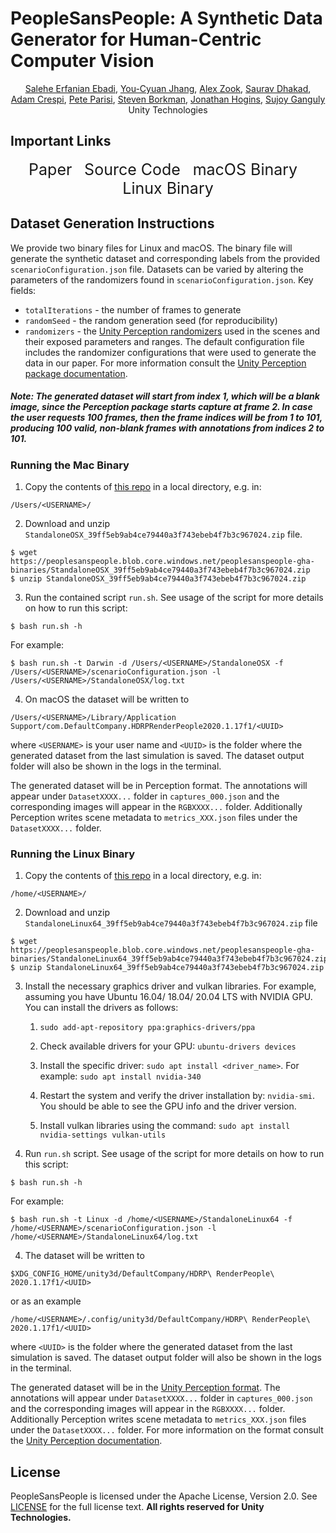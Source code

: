 # PeopleSansPeople: A Synthetic Data Generator for Human-Centric Computer Vision

<!--
> **Authors:** Salehe Erfanian Ebadi, You-Cyuan Jhang, Alex Zook, Saurav Dhakad, Adam Crespi, Pete Parisi, Steven Borkman, Jonathan Hogins, Sujoy Ganguly
> <br />
> **Unity Technologies**
-->

<p align="center">
  <a href="https://www.linkedin.com/in/saleheerfanianebadi">Salehe Erfanian Ebadi</a>,
  <a href="https://www.linkedin.com/in/ycjhang">You-Cyuan Jhang</a>, 
  <a href="https://scholar.google.com/citations?user=2nA9bVMAAAAJ&hl=en&oi=ao">Alex Zook</a>, 
  <a href="https://www.linkedin.com/in/sauravdhakad/">Saurav Dhakad</a>, 
  <br>
  <a href="https://www.linkedin.com/in/adam-crespi-81b1287">Adam Crespi</a>,
  <a href="https://www.linkedin.com/in/pete-parisi-81a179">Pete Parisi</a>,
  <a href="https://www.linkedin.com/in/steve-borkman-5983325">Steven Borkman</a>,
  <a href="https://www.linkedin.com/in/jonathan-hogins-1952b919">Jonathan Hogins</a>,
  <a href="https://scholar.google.com/citations?hl=en&user=4XuOFfUAAAAJ">Sujoy Ganguly</a>
  <br>
  Unity Technologies
</p>

## Important Links

<p align="center">
  <a href="https://arxiv.org/abs/2112.09290" style="font-size: 25px; text-decoration: none">Paper</a>
  &nbsp; &nbsp;
  <a href="https://github.com/Unity-Technologies/PeopleSansPeople" style="font-size: 25px; text-decoration: none">Source Code</a>
  &nbsp; &nbsp;
  <a href="https://peoplesanspeople.blob.core.windows.net/peoplesanspeople-gha-binaries/StandaloneOSX_39ff5eb9ab4ce79440a3f743ebeb4f7b3c967024.zip" style="font-size: 25px; text-decoration: none">macOS Binary</a>
  &nbsp; &nbsp;
  <a href="https://peoplesanspeople.blob.core.windows.net/peoplesanspeople-gha-binaries/StandaloneLinux64_39ff5eb9ab4ce79440a3f743ebeb4f7b3c967024.zip" style="font-size: 25px; text-decoration: none">Linux Binary</a>
</p>

## Dataset Generation Instructions

We provide two binary files for Linux and macOS. 
The binary file will generate the synthetic dataset and corresponding labels from the provided `scenarioConfiguration.json` file.
Datasets can be varied by altering the parameters of the randomizers found in `scenarioConfiguration.json`.
Key fields:
* `totalIterations` - the number of frames to generate
* `randomSeed` - the random generation seed (for reproducibility)
* `randomizers` - the [Unity Perception randomizers](https://github.com/Unity-Technologies/com.unity.perception/blob/master/com.unity.perception/Documentation~/Randomization/Index.md) used in the scenes and their exposed parameters and ranges. The default configuration file includes the randomizer configurations that were used to generate the data in our paper. For more information consult the [Unity Perception package documentation](https://github.com/Unity-Technologies/com.unity.perception/blob/master/com.unity.perception/Documentation~/Randomization/Index.md).

##### Note: The generated dataset will start from index 1, which will be a blank image, since the Perception package starts capture at frame 2. In case the user requests 100 frames, then the frame indices will be from 1 to 101, producing 100 valid, non-blank frames with annotations from indices 2 to 101.

### Running the Mac Binary

1. Copy the contents of [this repo](https://github.com/Unity-Technologies/PeopleSansPeople/tree/main/peoplesanspeople_binaries) in a local directory, e.g. in:
```
/Users/<USERNAME>/
```

2. Download and unzip `StandaloneOSX_39ff5eb9ab4ce79440a3f743ebeb4f7b3c967024.zip` file.
```
$ wget https://peoplesanspeople.blob.core.windows.net/peoplesanspeople-gha-binaries/StandaloneOSX_39ff5eb9ab4ce79440a3f743ebeb4f7b3c967024.zip
$ unzip StandaloneOSX_39ff5eb9ab4ce79440a3f743ebeb4f7b3c967024.zip
```

3. Run the contained script `run.sh`. See usage of the script for more details on how to run this script:
```
$ bash run.sh -h
```
For example:
```
$ bash run.sh -t Darwin -d /Users/<USERNAME>/StandaloneOSX -f /Users/<USERNAME>/scenarioConfiguration.json -l /Users/<USERNAME>/StandaloneOSX/log.txt
```

4. On macOS the dataset will be written to
```
/Users/<USERNAME>/Library/Application Support/com.DefaultCompany.HDRPRenderPeople2020.1.17f1/<UUID>
```
where `<USERNAME>` is your user name and `<UUID>` is the folder where the generated dataset from the last simulation is saved.
The dataset output folder will also be shown in the logs in the terminal.

The generated dataset will be in Perception format. The annotations will appear under `DatasetXXXX...` folder in `captures_000.json` and the corresponding images will appear in the `RGBXXXX...` folder. Additionally Perception writes scene metadata to `metrics_XXX.json` files under the `DatasetXXXX...` folder.

### Running the Linux Binary

1. Copy the contents of [this repo](https://github.com/Unity-Technologies/PeopleSansPeople/tree/main/peoplesanspeople_binaries) in a local directory, e.g. in:
```
/home/<USERNAME>/
```

2. Download and unzip `StandaloneLinux64_39ff5eb9ab4ce79440a3f743ebeb4f7b3c967024.zip` file

```
$ wget https://peoplesanspeople.blob.core.windows.net/peoplesanspeople-gha-binaries/StandaloneLinux64_39ff5eb9ab4ce79440a3f743ebeb4f7b3c967024.zip
$ unzip StandaloneLinux64_39ff5eb9ab4ce79440a3f743ebeb4f7b3c967024.zip
```

3. Install the necessary graphics driver and vulkan libraries. For example, assuming you have Ubuntu 16.04/ 18.04/ 20.04 LTS with NVIDIA GPU. You can install the drivers as follows:
    1. ``sudo add-apt-repository ppa:graphics-drivers/ppa``
    2. Check available drivers for your GPU: ``ubuntu-drivers devices``
    3. Install the specific driver: ``sudo apt install <driver_name>``. For 
       example: ``sudo apt install nvidia-340``
    4. Restart the system and verify the driver installation by: 
       ``nvidia-smi``. You should be able to see the GPU info and the driver 
       version.
       
    5. Install vulkan libraries using the command: ``sudo apt install nvidia-settings vulkan-utils``
   
4. Run `run.sh` script. See usage of the script for more details on how to run this script:
```
$ bash run.sh -h
```
For example:
```
$ bash run.sh -t Linux -d /home/<USERNAME>/StandaloneLinux64 -f /home/<USERNAME>/scenarioConfiguration.json -l /home/<USERNAME>/StandaloneLinux64/log.txt
```

4. The dataset will be written to
```
$XDG_CONFIG_HOME/unity3d/DefaultCompany/HDRP\ RenderPeople\ 2020.1.17f1/<UUID>
```
or as an example
```
/home/<USERNAME>/.config/unity3d/DefaultCompany/HDRP\ RenderPeople\ 2020.1.17f1/<UUID>
```
where `<UUID>` is the folder where the generated dataset from the last simulation is saved. The dataset output folder will also be shown in the logs in the terminal.

The generated dataset will be in the [Unity Perception format](https://github.com/Unity-Technologies/com.unity.perception/blob/master/com.unity.perception/Documentation~/Schema/Synthetic_Dataset_Schema.md). The annotations will appear under `DatasetXXXX...` folder in `captures_000.json` and the corresponding images will appear in the `RGBXXXX...` folder. Additionally Perception writes scene metadata to `metrics_XXX.json` files under the `DatasetXXXX...` folder. For more information on the format consult the [Unity Perception documentation](https://github.com/Unity-Technologies/com.unity.perception/blob/master/com.unity.perception/Documentation~/Schema/Synthetic_Dataset_Schema.md).

## License

PeopleSansPeople is licensed under the Apache License, Version 2.0. See [LICENSE](https://github.com/Unity-Technologies/PeopleSansPeople/blob/main/LICENSE.md) for the full license text.
**All rights reserved for Unity Technologies.**
